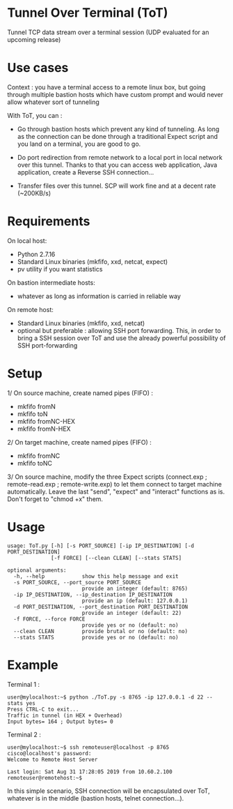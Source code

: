 # Tunnel Over Terminal (ToT)
Tunnel TCP data stream over a terminal session (UDP evaluated for an upcoming release)

# Use cases
Context : you have a terminal access to a remote linux box, but going through multiple bastion hosts which have custom prompt and would never allow whatever sort of tunneling

With ToT, you can :
- Go through bastion hosts which prevent any kind of tunneling. As long as the connection can be done through a traditional Expect script and you land on a terminal, you are good to go.

- Do port redirection from remote network to a local port in local network over this tunnel. Thanks to that you can access web application, Java application, create a Reverse SSH connection...

- Transfer files over this tunnel. SCP will work fine and at a decent rate (~200KB/s)

# Requirements

On local host:
- Python 2.7.16
- Standard Linux binaries (mkfifo, xxd, netcat, expect)
- pv utility if you want statistics

On bastion intermediate hosts:
- whatever as long as information is carried in reliable way

On remote host:
- Standard Linux binaries (mkfifo, xxd, netcat)
- optional but preferable : allowing SSH port forwarding. This, in order to bring a SSH session over ToT and use the already powerful possibility of SSH port-forwarding

# Setup
1/ On source machine, create named pipes (FIFO) :
- mkfifo fromN
- mkfifo toN
- mkfifo fromNC-HEX
- mkfifo fromN-HEX

2/ On target machine, create named pipes (FIFO) :
- mkfifo fromNC
- mkfifo toNC

3/ On source machine, modify the three Expect scripts (connect.exp ; remote-read.exp ; remote-write.exp) to let them connect to target machine automatically. Leave the last "send", "expect" and "interact" functions as is. Don't forget to "chmod +x" them.

# Usage
```
usage: ToT.py [-h] [-s PORT_SOURCE] [-ip IP_DESTINATION] [-d PORT_DESTINATION]  
              [-f FORCE] [--clean CLEAN] [--stats STATS]  

optional arguments:  
  -h, --help            show this help message and exit  
  -s PORT_SOURCE, --port_source PORT_SOURCE  
                        provide an integer (default: 8765)  
  -ip IP_DESTINATION, --ip_destination IP_DESTINATION  
                        provide an ip (default: 127.0.0.1)  
  -d PORT_DESTINATION, --port_destination PORT_DESTINATION  
                        provide an integer (default: 22)  
  -f FORCE, --force FORCE  
                        provide yes or no (default: no)  
  --clean CLEAN         provide brutal or no (default: no)  
  --stats STATS         provide yes or no (default: no)  
```
# Example

Terminal 1 :  
```
user@mylocalhost:~$ python ./ToT.py -s 8765 -ip 127.0.0.1 -d 22 --stats yes  
Press CTRL-C to exit...  
Traffic in tunnel (in HEX + Overhead)  
Input bytes= 164 ; Output bytes= 0  
```
Terminal 2 :  
```
user@mylocalhost:~$ ssh remoteuser@localhost -p 8765  
cisco@localhost's password:  
Welcome to Remote Host Server  

Last login: Sat Aug 31 17:28:05 2019 from 10.60.2.100  
remoteuser@remotehost:~$
```
In this simple scenario, SSH connection will be encapsulated over ToT, whatever is in the middle (bastion hosts, telnet connection...).
